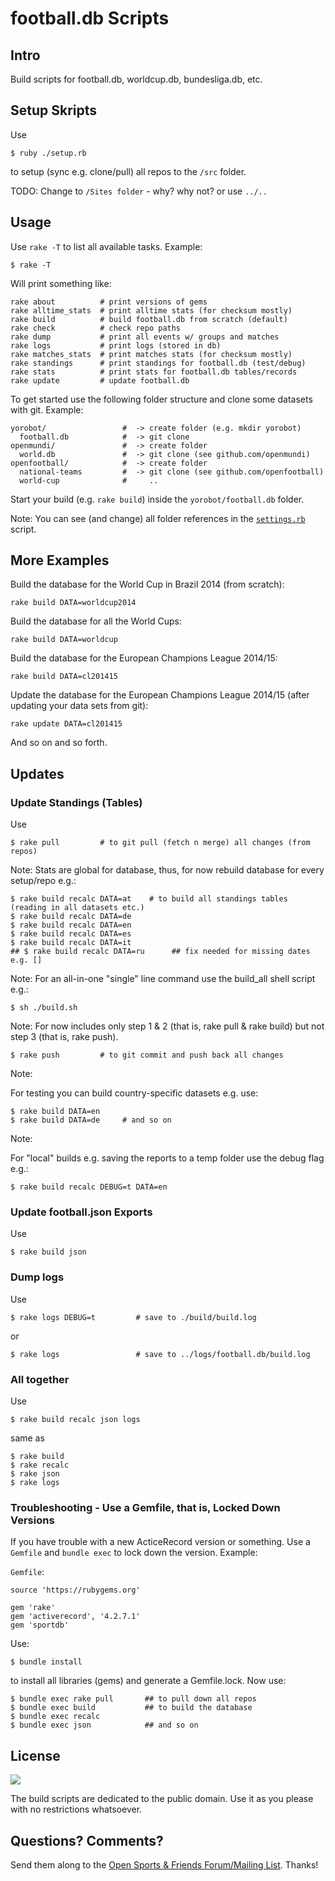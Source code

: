 # football.db Scripts

## Intro

Build scripts for football.db, worldcup.db, bundesliga.db, etc.


## Setup Skripts

Use

```
$ ruby ./setup.rb
```

to setup (sync e.g. clone/pull) all repos to the `/src` folder.

TODO: Change to `/Sites folder` - why? why not? or use `../..`



## Usage

Use `rake -T`  to list all available tasks. Example:

```
$ rake -T
```

Will print something like:


```
rake about          # print versions of gems
rake alltime_stats  # print alltime stats (for checksum mostly)
rake build          # build football.db from scratch (default)
rake check          # check repo paths
rake dump           # print all events w/ groups and matches
rake logs           # print logs (stored in db)
rake matches_stats  # print matches stats (for checksum mostly)
rake standings      # print standings for football.db (test/debug)
rake stats          # print stats for football.db tables/records
rake update         # update football.db
```


To get started use the following folder structure and
clone some datasets with git. Example:

```
yorobot/                 #  -> create folder (e.g. mkdir yorobot)
  football.db            #  -> git clone
openmundi/               #  -> create folder
  world.db               #  -> git clone (see github.com/openmundi)
openfootball/            #  -> create folder
  national-teams         #  -> git clone (see github.com/openfootball)
  world-cup              #     ..
```


Start your build (e.g. `rake build`) inside the `yorobot/football.db` folder.


Note: You can see (and change) all folder references in the [`settings.rb`](settings.rb) script.


## More Examples

Build the database for the World Cup in Brazil 2014 (from scratch):

```
rake build DATA=worldcup2014
```

Build the database for all the World Cups:

```
rake build DATA=worldcup
```

Build the database for the European Champions League 2014/15:

```
rake build DATA=cl201415
```

Update the database for the European Champions League 2014/15 (after updating your data sets from git):

```
rake update DATA=cl201415
```

And so on and so forth.


## Updates


### Update Standings (Tables)

Use

```
$ rake pull         # to git pull (fetch n merge) all changes (from repos)
```

Note:
Stats are global for database, thus, for now rebuild database for every setup/repo
e.g.:

```
$ rake build recalc DATA=at    # to build all standings tables (reading in all datasets etc.)
$ rake build recalc DATA=de
$ rake build recalc DATA=en
$ rake build recalc DATA=es
$ rake build recalc DATA=it
## $ rake build recalc DATA=ru      ## fix needed for missing dates e.g. []
```

Note:
For an all-in-one "single" line command use the build_all shell script e.g.:

```
$ sh ./build.sh       
```

Note:
For now includes only step 1 & 2 (that is, rake pull & rake build)
but not step 3 (that is, rake push).


```
$ rake push         # to git commit and push back all changes
```



Note:

For testing you can build country-specific datasets e.g. use:

```
$ rake build DATA=en
$ rake build DATA=de     # and so on
```

Note:

For "local" builds e.g. saving the reports to a temp folder use the
debug flag e.g.:

```
$ rake build recalc DEBUG=t DATA=en
```


### Update football.json Exports

Use

```
$ rake build json
```

### Dump logs

Use

```
$ rake logs DEBUG=t         # save to ./build/build.log
```

or

```
$ rake logs                 # save to ../logs/football.db/build.log
```


### All together

Use

```
$ rake build recalc json logs     
```

same as

```
$ rake build
$ rake recalc
$ rake json
$ rake logs     
```


### Troubleshooting - Use a Gemfile, that is, Locked Down Versions

If you have trouble with a new ActiceRecord version or something. Use a `Gemfile` and `bundle exec`
to lock down the version. Example:

`Gemfile`:

```
source 'https://rubygems.org'

gem 'rake'
gem 'activerecord', '4.2.7.1'
gem 'sportdb'
```

Use:

```
$ bundle install
```

to install all libraries (gems) and generate a Gemfile.lock. Now use:

```
$ bundle exec rake pull       ## to pull down all repos
$ bundle exec build           ## to build the database
$ bundle exec recalc
$ bundle exec json            ## and so on
```



## License

![](https://publicdomainworks.github.io/buttons/zero88x31.png)


The build scripts are dedicated to the public domain.
Use it as you please with no restrictions whatsoever.


## Questions? Comments?

Send them along to the
[Open Sports & Friends Forum/Mailing List](http://groups.google.com/group/opensport).
Thanks!
